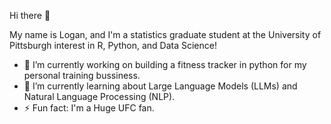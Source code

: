 Hi there 👋 

My name is Logan, and I'm a statistics graduate student at the University of Pittsburgh interest in R, Python, and Data Science!

- 👀 I’m currently working on building a fitness tracker in python for my personal training bussiness. 
- 🌱 I’m currently learning about Large Language Models (LLMs) and Natural Language Processing (NLP).
- ⚡ Fun fact: I'm a Huge UFC fan.

